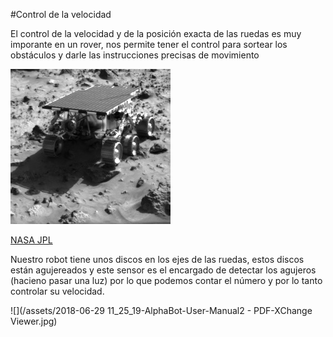 #Control de la velocidad

El control de la velocidad y de la posición exacta de las ruedas es muy imporante en un rover, nos permite tener el control para sortear los obstáculos y darle las instrucciones precisas de movimiento

![](/assets/sojourner3.gif)

[NASA JPL](https://mars.nasa.gov/)

Nuestro robot tiene unos discos en los ejes de las ruedas, estos discos están agujereados y este sensor es el encargado de detectar los agujeros (hacieno pasar una luz) por lo que podemos contar el número y por lo tanto controlar su velocidad.

![](/assets/2018-06-29 11_25_19-AlphaBot-User-Manual2 - PDF-XChange Viewer.jpg)

